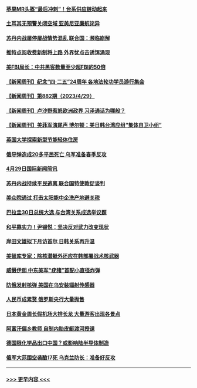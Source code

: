 #### [苹果MR头盔“最后冲刺”！台系供应链动起来](../pages/prog202/a103702066.md?t=04302143) 
#### [土耳其无预警关闭空域 亚美尼亚廉航诧异](../pages/prog202/a103701971.md?t=04302143) 
#### [苏丹内战屡停屡战情势混乱 联合国：濒临崩解](../pages/prog202/a103701955.md?t=04302143) 
#### [推特点阅收费新制将上路 外界忧点击诱饵涌现](../pages/prog202/a103701945.md?t=04302143) 
#### [美FBI局长：中共黑客数量至少超FBI的50倍](../pages/prog202/a103701927.md?t=04302143) 
#### [【新闻周刊】纪念“四·二五”24周年 各地法轮功学员游行集会](../pages/prog202/a103701891.md?t=04302143) 
#### [【新闻周刊】第882期（2023/4/29）](../pages/prog202/a103701890.md?t=04302143) 
#### [【新闻周刊】卢沙野惹怒欧洲政界 习泽通话为哪般？](../pages/prog202/a103701884.md?t=04302143) 
#### [【新闻周刊】美菲军演尾声 博尔顿：美日韩台湾应组“集体自卫小组”](../pages/prog202/a103701885.md?t=04302143) 
#### [英国大学探索新型节能轻体住房](../pages/prog202/a103701796.md?t=04302143) 
#### [俄导弹造成20多平民死亡 乌军准备春季反攻](../pages/prog202/a103701785.md?t=04302143) 
#### [4月29日国际新闻简讯](../pages/prog202/a103701786.md?t=04302143) 
#### [苏丹内战持续平民逃离 联合国特使敦促谈判](../pages/prog202/a103701782.md?t=04302143) 
#### [美众院通过 打击太阳能中企洗产地避关税](../pages/prog202/a103701671.md?t=04302143) 
#### [巴拉圭30日总统大选 与台湾关系成选举议题](../pages/prog202/a103701672.md?t=04302143) 
#### [和平靠实力！尹锡悦：坚决反对武力改变现状](../pages/prog202/a103701674.md?t=04302143) 
#### [岸田文雄拟下月访首尔 日韩关系再升温](../pages/prog202/a103701668.md?t=04302143) 
#### [美智库专家：除核潜艇外还应在韩部署战术核武器](../pages/prog202/a103701645.md?t=04302143) 
#### [威慑伊朗 中东美军“疣猪”首配小直径炸弹](../pages/prog202/a103701585.md?t=04302143) 
#### [防俄发射核弹 美国在乌安装辐射传感器](../pages/prog202/a103701594.md?t=04302143) 
#### [人民币成累赘 俄罗斯央行大量抛售](../pages/prog202/a103701589.md?t=04302143) 
#### [日本黄金周长假机场大排长龙 大量游客出现各景点](../pages/prog202/a103701572.md?t=04302143) 
#### [阿富汗偏乡教师 自制内胎皮艇渡河授课](../pages/prog202/a103701565.md?t=04302143) 
#### [德国限化学品出口中国？或影响陆半导体制造](../pages/prog202/a103701527.md?t=04302143) 
#### [俄军大范围空袭酿17死 乌克兰防长：准备好反攻](../pages/prog202/a103701521.md?t=04302143) 

----
#### [ >>> 更早内容 <<< ](../indexes/prog202-earlier.md)
